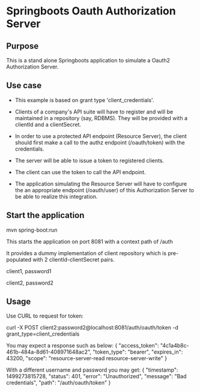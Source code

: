 # Springboots Oauth Authorization Server



## Purpose

This is a stand alone Springboots application to simulate a Oauth2 Authorization Server.


## Use case

- This example is based on grant type 'client_credentials'.

- Clients of a company's API suite will have to register and will be maintained in a repository (say, RDBMS). They will be provided with a clientId and a clientSecret.

- In order to use a protected API endpoint (Resource Server), the client should first make a call to the authz endpoint (/oauth/token) with the credentials.

- The server will be able to issue a token to registered clients.

- The client can use the token to call the API endpoint.

- The application simulating the Resource Server will have to configure the an appropriate endpoint (/oauth/user) of this Authorization Server to be able to realize this 
integration.


## Start the application
mvn spring-boot:run

This starts the application on port 8081 with a context path of /auth

It provides a dummy implementation of client repository which is pre-populated with 2 clientId-clientSecret pairs.

client1, password1

client2, password2



## Usage

Use CURL to request for token:

curl -X POST client2:password2@localhost:8081/auth/oauth/token -d grant_type=client_credentials

You may expect a response such as below:
{
    "access_token": "4c1a4b8c-461b-484a-8d61-408971648ac2",
    "token_type": "bearer",
    "expires_in": 43200,
    "scope": "resource-server-read resource-server-write"
}

With a different username and password you may get:
{
    "timestamp": 1499273815728,
    "status": 401,
    "error": "Unauthorized",
    "message": "Bad credentials",
    "path": "/auth/oauth/token"
}
